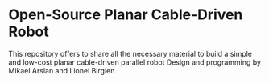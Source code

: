 # Open-Source Planar Cable-Driven Robot

This repository offers to share all the necessary material to build a simple and low-cost planar cable-driven parallel robot
Design and programming by Mikael Arslan and Lionel Birglen
